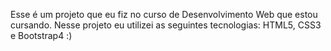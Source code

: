 Esse é um projeto que eu fiz no curso de Desenvolvimento Web que estou cursando.
Nesse projeto eu utilizei as seguintes tecnologias: HTML5, CSS3 e Bootstrap4 :)